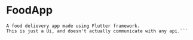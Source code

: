 # FoodApp
 
```dsconfig
A food delievery app made using Flutter framework.
This is just a Ui, and doesn't actually communicate with any api.```